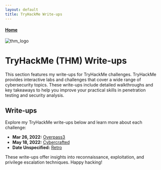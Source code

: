 ```yaml
---
layout: default
title: TryHackMe Write-ups
---
```


<h4 class="mume-header" id="main">
  <a href="https://sonofabot.github.io/">Home</a>&#xA0;&#xA0;&#xA0;
</h4>

![thm_logo](https://miro.medium.com/v2/resize:fit:824/1*1xQIcXZHHUFPXCi2sCkjfA.png)

# TryHackMe (THM) Write-ups

This section features my write-ups for TryHackMe challenges. TryHackMe provides interactive labs and challenges that cover a wide range of cybersecurity topics. These write-ups include detailed walkthroughs and key takeaways to help you improve your practical skills in penetration testing and security analysis.

## **Write-ups**
Explore my TryHackMe write-ups below and learn more about each challenge:

- **Mar 26, 2022:** [Overpass3](https://sonofabot.github.io/Posts/THM/Overpass3.html)
- **May 18, 2022:** [Cybercrafted](https://sonofabot.github.io/Posts/THM/Cybercrafted.html)
- **Date Unspecified:** [Retro](https://sonofabot.github.io/Posts/THM/Retro.html)

These write-ups offer insights into reconnaissance, exploitation, and privilege escalation techniques. Happy hacking!
